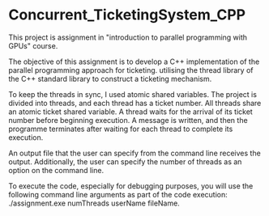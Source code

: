 # Concurrent_TicketingSystem_CPP

This project is assignment in "introduction to parallel programming with GPUs" course.

The objective of this assignment is to develop a C++ implementation of the parallel programming approach for ticketing. utilising the thread library of the C++ standard library to construct a ticketing mechanism. 

To keep the threads in sync, I used atomic shared variables. The project is divided into threads, and each thread has a ticket number. All threads share an atomic ticket shared variable. A thread waits for the arrival of its ticket number before beginning execution. A message is written, and then the programme terminates after waiting for each thread to complete its execution. 

An output file that the user can specify from the command line receives the output. Additionally, the user can specify the number of threads as an option on the command line.

To execute the code, especially for debugging purposes, you will use the following command line arguments as part of the code execution:    ./assignment.exe numThreads userName fileName.
